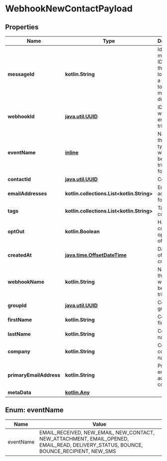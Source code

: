 
# WebhookNewContactPayload

## Properties
Name | Type | Description | Notes
------------ | ------------- | ------------- | -------------
**messageId** | **kotlin.String** | Idempotent message ID. Store this ID locally or in a database to prevent message duplication. | 
**webhookId** | [**java.util.UUID**](java.util.UUID) | ID of webhook entity being triggered | 
**eventName** | [**inline**](#EventNameEnum) | Name of the event type webhook is being triggered for. | 
**contactId** | [**java.util.UUID**](java.util.UUID) | Contact ID | 
**emailAddresses** | **kotlin.collections.List&lt;kotlin.String&gt;** | Email addresses for contact | 
**tags** | **kotlin.collections.List&lt;kotlin.String&gt;** | Tags for contact | 
**optOut** | **kotlin.Boolean** | Has contact opted out of emails | 
**createdAt** | [**java.time.OffsetDateTime**](java.time.OffsetDateTime) | Date time of event creation | 
**webhookName** | **kotlin.String** | Name of the webhook being triggered |  [optional]
**groupId** | [**java.util.UUID**](java.util.UUID) | Contact group ID |  [optional]
**firstName** | **kotlin.String** | Contact first name |  [optional]
**lastName** | **kotlin.String** | Contact last name |  [optional]
**company** | **kotlin.String** | Contact company name |  [optional]
**primaryEmailAddress** | **kotlin.String** | Primary email address for contact |  [optional]
**metaData** | [**kotlin.Any**]() |  |  [optional]


<a name="EventNameEnum"></a>
## Enum: eventName
Name | Value
---- | -----
eventName | EMAIL_RECEIVED, NEW_EMAIL, NEW_CONTACT, NEW_ATTACHMENT, EMAIL_OPENED, EMAIL_READ, DELIVERY_STATUS, BOUNCE, BOUNCE_RECIPIENT, NEW_SMS



